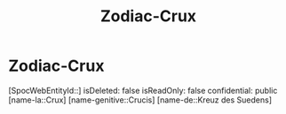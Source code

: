 ﻿---
title: "Zodiac-Crux"
type: Zodiac
tags:
- astro/Zodiac

---

# Zodiac-Crux

[SpocWebEntityId::]
isDeleted: false
isReadOnly: false
confidential: public
[name-la::Crux]
[name-genitive::Crucis]
[name-de::Kreuz des Suedens]
